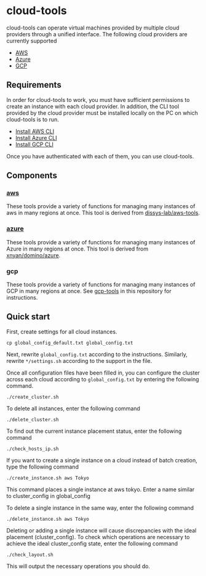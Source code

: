 # cloud-tools
cloud-tools can operate virtual machines provided by multiple cloud providers through a unified interface.
The following cloud providers are currently supported

- [AWS](https://aws.amazon.com/?nc1=h_ls)
- [Azure](https://azure.microsoft.com/en-us/)
- [GCP](https://cloud.google.com/)

## Requirements
 In order for cloud-tools to work, you must have sufficient permissions to create an instance with each cloud provider. In addition, the CLI tool provided by the cloud provider must be installed locally on the PC on which cloud-tools is to run.
 
- [Install AWS CLI](https://docs.aws.amazon.com/ja_jp/cli/latest/userguide/getting-started-install.html)
- [Install Azure CLI](https://learn.microsoft.com/en-us/cli/azure/install-azure-cli)
- [Install GCP CLI](https://cloud.google.com/sdk/docs/install)

Once you have authenticated with each of them, you can use cloud-tools.

## Components
### [aws](https://github.com/distsys-lab/aws-tools)
These tools provide a variety of functions for managing many instances of aws in many regions at once.
This tool is derived from [dissys-lab/aws-tools](https://github.com/distsys-lab/aws-tools).

### [azure](https://github.com/xnyan/domino/tree/master/azure)
These tools provide a variety of functions for managing many instances of Azure in many regions at once. This tool is derived from [xnyan/domino/azure](https://github.com/xnyan/domino/tree/master/azure).

### gcp
These tools provide a variety of functions for managing many instances of GCP in many regions at once.
See [gcp-tools](https://github.com/distsys-lab/cloud-tools/tree/main/gcp-tools) in this repository for instructions.

## Quick start
First, create settings for all cloud instances.
```
cp global_config_default.txt global_config.txt
```
Next, rewrite `global_config.txt` according to the instructions.
Similarly, rewrite `*/settings.sh` according to the support in the file.

Once all configuration files have been filled in, you can configure the cluster across each cloud according to `global_config.txt` by entering the following command.

```
./create_cluster.sh
```
To delete all instances, enter the following command
```
./delete_cluster.sh
```
To find out the current instance placement status, enter the following command
```
./check_hosts_ip.sh
```
If you want to create a single instance on a cloud instead of batch creation, type the following command
```
./create_instance.sh aws Tokyo
```
This command places a single instance at aws tokyo. Enter a name similar to cluster_config in global_config

To delete a single instance in the same way, enter the following command
```
./delete_instance.sh aws Tokyo
```

Deleting or adding a single instance will cause discrepancies with the ideal placement (cluster_config). To check which operations are necessary to achieve the ideal cluster_config state, enter the following command
```
./check_layout.sh
```
This will output the necessary operations you should do.


